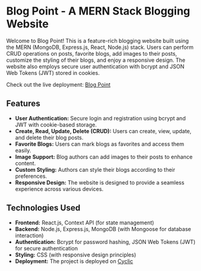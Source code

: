 # Blog Point - A MERN Stack Blogging Website

Welcome to Blog Point! This is a feature-rich blogging website built using the MERN (MongoDB, Express.js, React, Node.js) stack. Users can perform CRUD operations on posts, favorite blogs, add images to their posts, customize the styling of their blogs, and enjoy a responsive design. The website also employs secure user authentication with bcrypt and JSON Web Tokens (JWT) stored in cookies.

Check out the live deployment: [Blog Point](https://blog-point.cyclic.app/)

## Features

- **User Authentication:** Secure login and registration using bcrypt and JWT with cookie-based storage.
- **Create, Read, Update, Delete (CRUD):** Users can create, view, update, and delete their blog posts.
- **Favorite Blogs:** Users can mark blogs as favorites and access them easily.
- **Image Support:** Blog authors can add images to their posts to enhance content.
- **Custom Styling:** Authors can style their blogs according to their preferences.
- **Responsive Design:** The website is designed to provide a seamless experience across various devices.

## Technologies Used

- **Frontend:** React.js, Context API (for state management)
- **Backend:** Node.js, Express.js, MongoDB (with Mongoose for database interaction)
- **Authentication:** Bcrypt for password hashing, JSON Web Tokens (JWT) for secure authentication
- **Styling:** CSS (with responsive design principles)
- **Deployment:** The project is deployed on [Cyclic](https://cyclic.app/)


